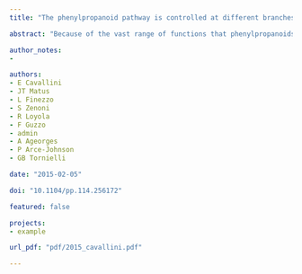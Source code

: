 ```yaml
---
title: "The phenylpropanoid pathway is controlled at different branches by a set of R2R3-MYB C2 repressors in grapevine"

abstract: "Because of the vast range of functions that phenylpropanoids possess, their synthesis requires precise spatiotemporal coordination throughout plant development and in response to the environment. The accumulation of these secondary metabolites is transcriptionally controlled by positive and negative regulators from the MYB and basic helix-loop-helix protein families. We characterized four grapevine (Vitis vinifera) R2R3-MYB proteins from the C2 repressor motif clade, all of which harbor the ethylene response factor-associated amphiphilic repression domain but differ in the presence of an additional TLLLFR repression motif found in the strong flavonoid repressor Arabidopsis (Arabidopsis thaliana) AtMYBL2. Constitutive expression of VvMYB4a and VvMYB4b in petunia (Petunia hybrida) repressed general phenylpropanoid biosynthetic genes and selectively reduced the amount of small-weight phenolic compounds. Conversely, transgenic petunia lines expressing VvMYBC2-L1 and VvMYBC2-L3 showed a severe reduction in petal anthocyanins and seed proanthocyanidins together with a higher pH of crude petal extracts. The distinct function of these regulators was further confirmed by transient expression in tobacco (Nicotiana benthamiana) leaves and grapevine plantlets. Finally, VvMYBC2-L3 was ectopically expressed in grapevine hairy roots, showing a reduction in proanthocyanidin content together with the down-regulation of structural and regulatory genes of the flavonoid pathway as revealed by a transcriptomic analysis. The physiological role of these repressors was inferred by combining the results of the functional analyses and their expression patterns in grapevine during development and in response to ultraviolet B radiation. Our results indicate that VvMYB4a and VvMYB4b may play a key role in negatively regulating the synthesis of small-weight phenolic compounds, whereas VvMYBC2-L1 and VvMYBC2-L3 may additionally fine tune flavonoid levels, balancing the inductive effects of transcriptional activators."

author_notes:
- 

authors:
- E Cavallini
- JT Matus
- L Finezzo
- S Zenoni
- R Loyola
- F Guzzo
- admin
- A Ageorges
- P Arce-Johnson
- GB Tornielli

date: "2015-02-05"

doi: "10.1104/pp.114.256172"

featured: false

projects:
- example

url_pdf: "pdf/2015_cavallini.pdf"

---
```

